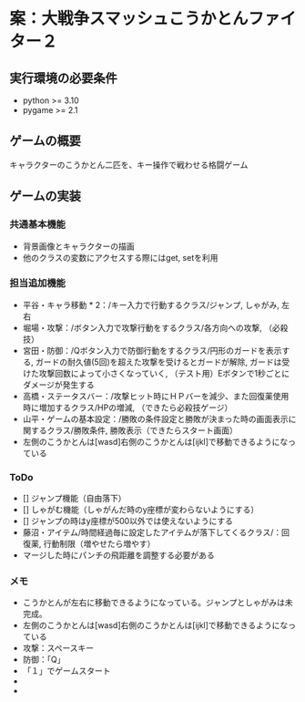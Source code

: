 # 案：大戦争スマッシュこうかとんファイター２


## 実行環境の必要条件
* python >= 3.10
* pygame >= 2.1

## ゲームの概要
キャラクターのこうかとん二匹を、キー操作で戦わせる格闘ゲーム

## ゲームの実装
### 共通基本機能
* 背景画像とキャラクターの描画
* 他のクラスの変数にアクセスする際にはget, setを利用

### 担当追加機能
* 平谷・キャラ移動 * 2：/キー入力で行動するクラス/ジャンプ, しゃがみ, 左右
* 堀場・攻撃：/ボタン入力で攻撃行動をするクラス/各方向への攻撃, （必殺技）
* 宮田・防御：/Qボタン入力で防御行動をするクラス/円形のガードを表示する, ガードの耐久値(5回)を超えた攻撃を受けるとガードが解除, ガードは受けた攻撃回数によって小さくなっていく, （テスト用）Eボタンで1秒ごとにダメージが発生する
* 高橋・ステータスバー：/攻撃ヒット時にＨＰバーを減少、また回復薬使用時に増加するクラス/HPの増減, （できたら必殺技ゲージ）
* 山平・ゲームの基本設定：/勝敗の条件設定と勝敗が決まった時の画面表示に関するクラス/勝敗条件, 勝敗表示（できたらスタート画面）
* 左側のこうかとんは[wasd]右側のこうかとんは[ijkl]で移動できるようになっている

### ToDo
- [] ジャンプ機能（自由落下）
- [] しゃがむ機能（しゃがんだ時のy座標が変わらないようにする）
- [] ジャンプの時はy座標が500以外では使えないようにする
- 藤沼・アイテム/時間経過毎に設定したアイテムが落下してくるクラス/：回復薬, 行動制限（増やせたら増やす）
- マージした時にパンチの飛距離を調整する必要がある

### メモ
* こうかとんが左右に移動できるようになっている。ジャンプとしゃがみは未完成。
* 左側のこうかとんは[wasd]右側のこうかとんは[ijkl]で移動できるようになっている
* 攻撃：スペースキー
* 防御：「Q」
* 「１」でゲームスタート
*
*


